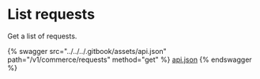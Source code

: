 # List requests

Get a list of requests.

{% swagger src="../../../.gitbook/assets/api.json" path="/v1/commerce/requests" method="get" %}
[api.json](../../../.gitbook/assets/api.json)
{% endswagger %}
